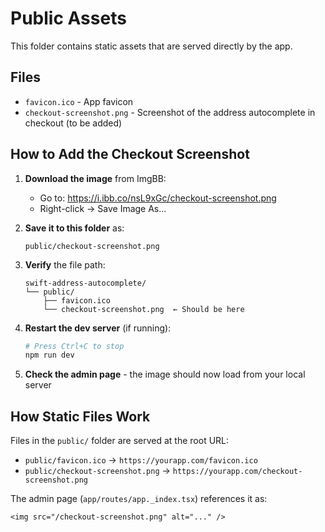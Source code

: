 # Public Assets

This folder contains static assets that are served directly by the app.

## Files

- `favicon.ico` - App favicon
- `checkout-screenshot.png` - Screenshot of the address autocomplete in checkout (to be added)

## How to Add the Checkout Screenshot

1. **Download the image** from ImgBB:
   - Go to: https://i.ibb.co/nsL9xGc/checkout-screenshot.png
   - Right-click → Save Image As...

2. **Save it to this folder** as:
   ```
   public/checkout-screenshot.png
   ```

3. **Verify** the file path:
   ```
   swift-address-autocomplete/
   └── public/
       ├── favicon.ico
       └── checkout-screenshot.png  ← Should be here
   ```

4. **Restart the dev server** (if running):
   ```bash
   # Press Ctrl+C to stop
   npm run dev
   ```

5. **Check the admin page** - the image should now load from your local server

## How Static Files Work

Files in the `public/` folder are served at the root URL:
- `public/favicon.ico` → `https://yourapp.com/favicon.ico`
- `public/checkout-screenshot.png` → `https://yourapp.com/checkout-screenshot.png`

The admin page (`app/routes/app._index.tsx`) references it as:
```tsx
<img src="/checkout-screenshot.png" alt="..." />
```

